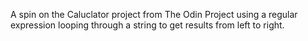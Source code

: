 A spin on the Caluclator project from The Odin Project using a regular expression looping through a string to get results from left to right.
